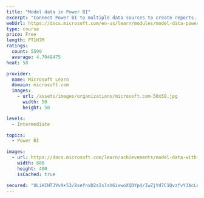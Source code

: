 ```yaml
---
title: "Model data in Power BI"
excerpt: "Connect Power BI to multiple data sources to create reports. Define the relationship between your data sources."
webUrl: https://docs.microsoft.com/en-us/learn/modules/model-data-power-bi/
type: course
price: Free
length: PT1H7M
ratings:
  count: 5599
  average: 4.7049475
heat: 58

provider:
  name: Microsoft Learn
  domain: microsoft.com
  images:
    - url: /assets/images/organizations/microsoft.com-50x50.jpg
      width: 50
      height: 50

levels:
  - Intermediate

topics:
  - Power BI

images:
  - url: https://docs.microsoft.com/learn/achievements/model-data-with-power-bi-desktop-social.png
    width: 800
    height: 400
    isCached: true

secured: "ULiHIHTJVvX+53/8sefnxD2sIslsV6ixwoXQDYp4/IwZjYd7C1QvzfvYJAcLuu75jW2fWfuMnXmNCgwf8iog6Tfdae8He89RC0rX+KT4mGGn9rJypRKfyG1MJR2jHC9ckonbpqtRPfLmdIlqU4xLtBMUmTxibU63OtVeLYVj7zjp3j5htdMojwd6EtKe9EXQ/QhP+RbrfT+XkUjvH3np/tCzpVcw7UUeYU6lXhw/oh5hR0oHMQokVUbJIIwekM8RW8jMehd5F9ejBvTeCjLhTlePu/RkLrD4crd1cSy0L/M1a0MzLA/YK6bPp7EJBFRk+C+W9Mpx76C1AMFipkYzq3t8p2C3LWm3dZId7o+7Uo4nWv9W3/XvkMHbsURdgJDvW2dtvk+OG6BZ++mFwK7Sx9UYuZWa2ICP23k1T9TRbXw=;kfhtsvK4oFIxxuI6Wi5AgQ=="
---
```


